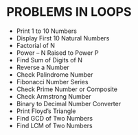 # PROBLEMS IN LOOPS


* Print 1 to 10 Numbers
* Display First 10 Natural Numbers
* Factorial of N
* Power – N Raised to Power P
* Find Sum of Digits of N
* Reverse a Number
* Check Palindrome Number
* Fibonacci Number Series
* Check Prime Number or Composite
* Check Armstrong Number
* Binary to Decimal Number Converter
* Print Floyd’s Triangle
* Find GCD of Two Numbers
* Find LCM of Two Numbers